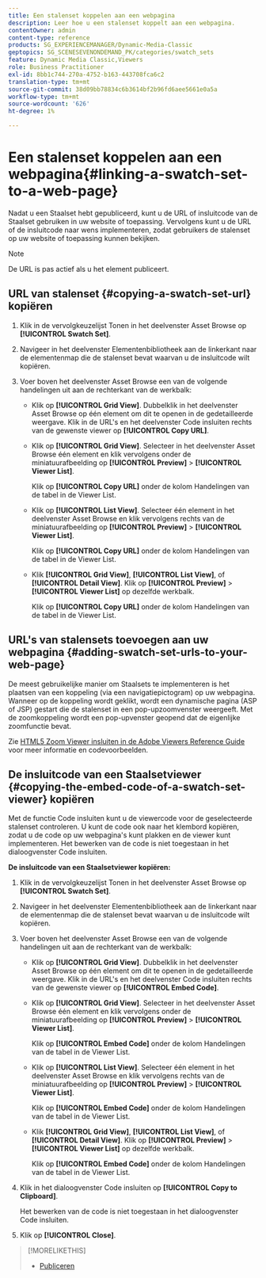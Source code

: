 ```yaml
---
title: Een stalenset koppelen aan een webpagina
description: Leer hoe u een stalenset koppelt aan een webpagina.
contentOwner: admin
content-type: reference
products: SG_EXPERIENCEMANAGER/Dynamic-Media-Classic
geptopics: SG_SCENESEVENONDEMAND_PK/categories/swatch_sets
feature: Dynamic Media Classic,Viewers
role: Business Practitioner
exl-id: 8bb1c744-270a-4752-b163-443708fca6c2
translation-type: tm+mt
source-git-commit: 38d09bb78834c6b3614bf2b96fd6aee5661e0a5a
workflow-type: tm+mt
source-wordcount: '626'
ht-degree: 1%

---
```


# Een stalenset koppelen aan een webpagina{#linking-a-swatch-set-to-a-web-page}

Nadat u een Staalset hebt gepubliceerd, kunt u de URL of insluitcode van de Staalset gebruiken in uw website of toepassing. Vervolgens kunt u de URL of de insluitcode naar wens implementeren, zodat gebruikers de stalenset op uw website of toepassing kunnen bekijken.

>[!NOTE]
>
>De URL is pas actief als u het element publiceert.

## URL van stalenset {#copying-a-swatch-set-url} kopiëren

1. Klik in de vervolgkeuzelijst Tonen in het deelvenster Asset Browse op **[!UICONTROL Swatch Set]**.
1. Navigeer in het deelvenster Elementenbibliotheek aan de linkerkant naar de elementenmap die de stalenset bevat waarvan u de insluitcode wilt kopiëren.
1. Voer boven het deelvenster Asset Browse een van de volgende handelingen uit aan de rechterkant van de werkbalk:

   * Klik op **[!UICONTROL Grid View]**. Dubbelklik in het deelvenster Asset Browse op één element om dit te openen in de gedetailleerde weergave. Klik in de URL&#39;s en het deelvenster Code insluiten rechts van de gewenste viewer op **[!UICONTROL Copy URL]**.
   * Klik op **[!UICONTROL Grid View]**. Selecteer in het deelvenster Asset Browse één element en klik vervolgens onder de miniatuurafbeelding op **[!UICONTROL Preview]** > **[!UICONTROL Viewer List]**.

      Klik op **[!UICONTROL Copy URL]** onder de kolom Handelingen van de tabel in de Viewer List.

   * Klik op **[!UICONTROL List View]**. Selecteer één element in het deelvenster Asset Browse en klik vervolgens rechts van de miniatuurafbeelding op **[!UICONTROL Preview]** > **[!UICONTROL Viewer List]**.

      Klik op **[!UICONTROL Copy URL]** onder de kolom Handelingen van de tabel in de Viewer List.

   * Klik **[!UICONTROL Grid View]**, **[!UICONTROL List View]**, of **[!UICONTROL Detail View]**. Klik op **[!UICONTROL Preview]** > **[!UICONTROL Viewer List]** op dezelfde werkbalk.

      Klik op **[!UICONTROL Copy URL]** onder de kolom Handelingen van de tabel in de Viewer List.

## URL&#39;s van stalensets toevoegen aan uw webpagina {#adding-swatch-set-urls-to-your-web-page}

De meest gebruikelijke manier om Staalsets te implementeren is het plaatsen van een koppeling (via een navigatiepictogram) op uw webpagina. Wanneer op de koppeling wordt geklikt, wordt een dynamische pagina (ASP of JSP) gestart die de stalenset in een pop-upzoomvenster weergeeft. Met de zoomkoppeling wordt een pop-upvenster geopend dat de eigenlijke zoomfunctie bevat.

Zie [HTML5 Zoom Viewer insluiten in de Adobe Viewers Reference Guide](https://experienceleague.adobe.com/docs/dynamic-media-developer-resources/library/viewers-aem-assets-dmc/zoom/c-html5-20-zoom-viewer-about.html#section-e1c3106f5b3e445d9b95be337c2f94e2) voor meer informatie en codevoorbeelden.

## De insluitcode van een Staalsetviewer {#copying-the-embed-code-of-a-swatch-set-viewer} kopiëren

Met de functie Code insluiten kunt u de viewercode voor de geselecteerde stalenset controleren. U kunt de code ook naar het klembord kopiëren, zodat u de code op uw webpagina&#39;s kunt plakken en de viewer kunt implementeren. Het bewerken van de code is niet toegestaan in het dialoogvenster Code insluiten.

**De insluitcode van een Staalsetviewer kopiëren:**

1. Klik in de vervolgkeuzelijst Tonen in het deelvenster Asset Browse op **[!UICONTROL Swatch Set]**.
1. Navigeer in het deelvenster Elementenbibliotheek aan de linkerkant naar de elementenmap die de stalenset bevat waarvan u de insluitcode wilt kopiëren.
1. Voer boven het deelvenster Asset Browse een van de volgende handelingen uit aan de rechterkant van de werkbalk:

   * Klik op **[!UICONTROL Grid View]**. Dubbelklik in het deelvenster Asset Browse op één element om dit te openen in de gedetailleerde weergave. Klik in de URL&#39;s en het deelvenster Code insluiten rechts van de gewenste viewer op **[!UICONTROL Embed Code]**.
   * Klik op **[!UICONTROL Grid View]**. Selecteer in het deelvenster Asset Browse één element en klik vervolgens onder de miniatuurafbeelding op **[!UICONTROL Preview]** > **[!UICONTROL Viewer List]**.

      Klik op **[!UICONTROL Embed Code]** onder de kolom Handelingen van de tabel in de Viewer List.

   * Klik op **[!UICONTROL List View]**. Selecteer één element in het deelvenster Asset Browse en klik vervolgens rechts van de miniatuurafbeelding op **[!UICONTROL Preview]** > **[!UICONTROL Viewer List]**.

      Klik op **[!UICONTROL Embed Code]** onder de kolom Handelingen van de tabel in de Viewer List.

   * Klik **[!UICONTROL Grid View]**, **[!UICONTROL List View]**, of **[!UICONTROL Detail View]**. Klik op **[!UICONTROL Preview]** > **[!UICONTROL Viewer List]** op dezelfde werkbalk.

      Klik op **[!UICONTROL Embed Code]** onder de kolom Handelingen van de tabel in de Viewer List.

1. Klik in het dialoogvenster Code insluiten op **[!UICONTROL Copy to Clipboard]**.

   Het bewerken van de code is niet toegestaan in het dialoogvenster Code insluiten.

1. Klik op **[!UICONTROL Close]**.

>[!MORELIKETHIS]
>
>* [Publiceren](publishing-files.md#publishing_files)


